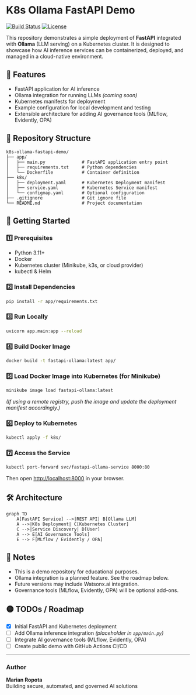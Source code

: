 # K8s Ollama FastAPI Demo

[![Build Status](https://img.shields.io/badge/build-passing-brightgreen)](https://github.com/yourusername/k8s-ollama-fastapi-demo/actions)
[![License](https://img.shields.io/badge/license-MIT-blue.svg)](LICENSE)

This repository demonstrates a simple deployment of **FastAPI** integrated with **Ollama** (LLM serving) on a Kubernetes cluster. It is designed to showcase how AI inference services can be containerized, deployed, and managed in a cloud-native environment.

## 📌 Features
- FastAPI application for AI inference
- Ollama integration for running LLMs *(coming soon)*
- Kubernetes manifests for deployment
- Example configuration for local development and testing
- Extensible architecture for adding AI governance tools (MLflow, Evidently, OPA)

## 📂 Repository Structure
```plaintext
k8s-ollama-fastapi-demo/
├── app/
│   ├── main.py              # FastAPI application entry point
│   ├── requirements.txt     # Python dependencies
│   └── Dockerfile           # Container definition
├── k8s/
│   ├── deployment.yaml      # Kubernetes Deployment manifest
│   ├── service.yaml         # Kubernetes Service manifest
│   └── configmap.yaml       # Optional configuration
├── .gitignore               # Git ignore file
└── README.md                # Project documentation
```

## 🚀 Getting Started

### 1️⃣ Prerequisites
- Python 3.11+
- Docker
- Kubernetes cluster (Minikube, k3s, or cloud provider)
- kubectl & Helm

### 2️⃣ Install Dependencies
```bash
pip install -r app/requirements.txt
```

### 3️⃣ Run Locally
```bash
uvicorn app.main:app --reload
```

### 4️⃣ Build Docker Image
```bash
docker build -t fastapi-ollama:latest app/
```

### 5️⃣ Load Docker Image into Kubernetes (for Minikube)
```bash
minikube image load fastapi-ollama:latest
```
*(If using a remote registry, push the image and update the deployment manifest accordingly.)*

### 6️⃣ Deploy to Kubernetes
```bash
kubectl apply -f k8s/
```

### 7️⃣ Access the Service
```bash
kubectl port-forward svc/fastapi-ollama-service 8000:80
```
Then open [http://localhost:8000](http://localhost:8000) in your browser.

## 🛠 Architecture
```mermaid
graph TD
    A[FastAPI Service] -->|REST API| B[Ollama LLM]
    A -->|K8s Deployment| C[Kubernetes Cluster]
    C -->|Service Discovery| D[User]
    A --> E[AI Governance Tools]
    E --> F[MLflow / Evidently / OPA]
```

## 📌 Notes
- This is a demo repository for educational purposes.
- Ollama integration is a planned feature. See the roadmap below.
- Future versions may include Watsonx.ai integration.
- Governance tools (MLflow, Evidently, OPA) will be optional add-ons.

## 🟡 TODOs / Roadmap
- [x] Initial FastAPI and Kubernetes deployment
- [ ] Add Ollama inference integration *(placeholder in `app/main.py`)*
- [ ] Integrate AI governance tools (MLflow, Evidently, OPA)
- [ ] Create public demo with GitHub Actions CI/CD

---

### Author
**Marian Ropota**  
Building secure, automated, and governed AI solutions